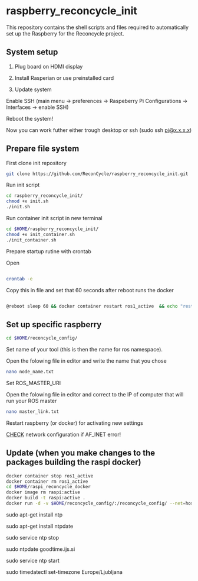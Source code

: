 # raspberry_reconcycle_init
This repository contains the shell scripts and files required to automatically set up the Raspberry for the Reconcycle project.

## System setup

1. Plug board on HDMI display

1. Install Rasperian or use preinstalled card

1. Update system 

Enable SSH (main menu -> preferences -> Raspeberry Pi Configurations -> Interfaces -> enable SSH)

Reboot the system!

Now you can work futher either trough desktop or ssh (sudo ssh pi@x.x.x.x)


## Prepare file system

First clone init repository

```sh
git clone https://github.com/ReconCycle/raspberry_reconcycle_init.git
```

Run init script

```sh
cd raspberry_reconcycle_init/
chmod +x init.sh
./init.sh


```
Run container init script in new terminal

```sh
cd $HOME/raspberry_reconcycle_init/
chmod +x init_container.sh
./init_container.sh
```

Prepare startup rutine with crontab

Open
```sh

crontab -e

```

Copy this in file and set that 60 seconds after reboot runs the docker
```bash

@reboot sleep 60 && docker container restart ros1_active  && echo "restarting docker" | wall

```




## Set up specific raspberry 


```sh
cd $HOME/reconcycle_config/
```

Set name of your tool (this is then the name for ros namespace). 

Open the folowing file in editor and write the name that you chose
```sh
nano node_name.txt
```

Set ROS_MASTER_URI

Open the folowing file in editor and correct to the IP of computer that will run your ROS master
```sh
nano master_link.txt
```

Restart raspberry (or docker) for activating new settings 

[CHECK](http://wiki.ros.org/ROS/NetworkSetup) network configuration if AF_INET error!


## Update (when you make changes to the packages building the raspi docker) 

```sh
docker container stop ros1_active
docker container rm ros1_active
cd $HOME/raspi_reconcycle_docker
docker image rm raspi:active
docker build -t raspi:active .
docker run -d -v $HOME/reconcycle_config/:/reconcycle_config/ --net=host --device /dev/mem --privileged --name ros1_active raspi:active
```




sudo apt-get install ntp

sudo apt-get install ntpdate

sudo service ntp stop

sudo ntpdate goodtime.ijs.si

sudo service ntp start

sudo timedatectl set-timezone Europe/Ljubljana



